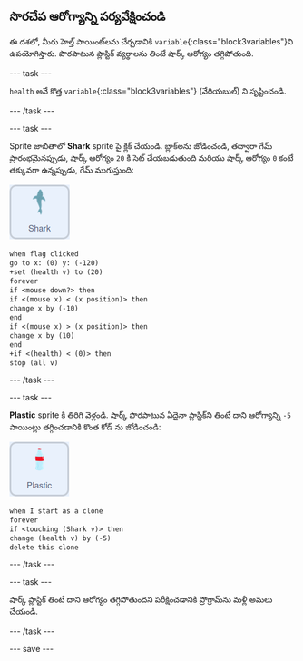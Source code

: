 ## సొరచేప ఆరోగ్యాన్ని పర్యవేక్షించండి

ఈ దశలో, మీరు హెల్త్ పాయింట్‌లను చేర్చడానికి `variable`{:class="block3variables"}ని ఉపయోగిస్తారు. పొరపాటున ప్లాస్టిక్ వ్యర్థాలను తింటే షార్క్ ఆరోగ్యం తగ్గిపోతుంది.

--- task ---

`health` అనే కొత్త `variable`{:class="block3variables"} (వేరియబుల్) ని సృష్టించండి.

--- /task ---

--- task ---

Sprite జాబితాలో **Shark** sprite పై క్లిక్ చేయండి. బ్లాక్‌లను జోడించండి, తద్వారా గేమ్ ప్రారంభమైనప్పుడు, షార్క్ ఆరోగ్యం `20` కి సెట్ చేయబడుతుంది మరియు షార్క్ ఆరోగ్యం `0` కంటే తక్కువగా ఉన్నప్పుడు, గేమ్ ముగుస్తుంది:

![shark sprite](images/shark-sprite.png)

```blocks3
when flag clicked
go to x: (0) y: (-120)
+set (health v) to (20)
forever
if <mouse down?> then
if <(mouse x) < (x position)> then
change x by (-10)
end
if <(mouse x) > (x position)> then
change x by (10)
end
+if <(health) < (0)> then
stop (all v)
```

--- /task ---

--- task ---

**Plastic** sprite కి తిరిగి వెళ్లండి. షార్క్ పొరపాటున ఏదైనా ప్లాస్టిక్‌ని తింటే దాని ఆరోగ్యాన్ని `-5` పాయింట్లు తగ్గించడానికి కొంత కోడ్‌ ను జోడించండి:

![plastic sprite](images/plastic-sprite.png)

```blocks3
when I start as a clone
forever
if <touching (Shark v)> then
change (health v) by (-5)
delete this clone
```

--- /task ---

--- task ---

షార్క్ ప్లాస్టిక్ తింటే దాని ఆరోగ్యం తగ్గిపోతుందని పరీక్షించడానికి ప్రోగ్రామ్‌ను మళ్లీ అమలు చేయండి.

--- /task ---

--- save ---
